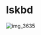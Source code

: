 # lskbd

![img_3635](https://user-images.githubusercontent.com/736191/40373587-306c2286-5e22-11e8-9350-8280d3520ec2.jpg)
